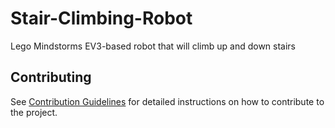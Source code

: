 # Stair-Climbing-Robot
Lego Mindstorms EV3-based robot that will climb up and down stairs

## Contributing
See [Contribution Guidelines](CONTRIBUTING/CONTRIBUTING.md) for detailed instructions on how to contribute to the project.
